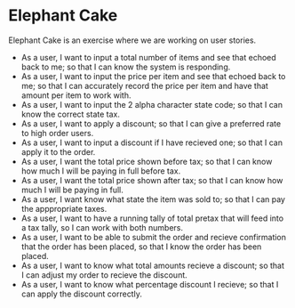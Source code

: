 # Elephant Cake

Elephant Cake is an exercise where we are working on user stories.

  - As a user, I want to input a total number of items and see that echoed back to me; so that I can know the system is responding.
  - As a user, I want to input the price per item and see that echoed back to me; so that I can accurately record the price per item and have that amount per item to work with.
  - As a user, I want to input the 2 alpha character state code; so that I can know the correct state tax.
  - As a user, I want to apply a discount; so that I can give a preferred rate to high order users.
  - As a user, I want to input a discount if I have recieved one; so that I can apply it to the order.
  - As a user, I want the total price shown before tax; so that I can know how much I will be paying in full before tax.
  - As a user, I want the total price shown after tax; so that I can know how much I will be paying in full.
  - As a user, I want know what state the item was sold to; so that I can pay the apppropriate taxes.
  - As a user, I want to have a running tally of total pretax that will feed into a tax tally, so I can work with both numbers.
  - As a user, I want to be able to submit the order and recieve confirmation that the order has been placed, so that I know the order has been placed.
  - As a user, I want to know what total amounts recieve a discount; so that I can adjust my order to recieve the discount.
  - As a user, I want to know what percentage discount I recieve; so that I can apply the discount correctly.